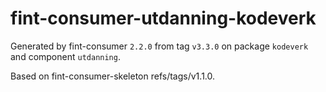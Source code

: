 # fint-consumer-utdanning-kodeverk

Generated by fint-consumer `2.2.0` from tag `v3.3.0` on package `kodeverk` and component `utdanning`.

Based on fint-consumer-skeleton refs/tags/v1.1.0.
